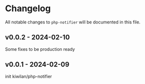 # Changelog

All notable changes to `php-notifier` will be documented in this file.

## v0.0.2 - 2024-02-10

Some fixes to be production ready

## v0.0.1 - 2024-02-09

init kiwilan/php-notifier
